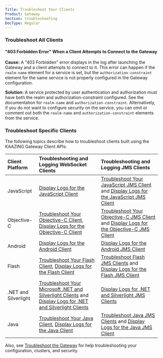 ```yaml
---
Title: Troubleshoot Your Clients
Product: Gateway
Section: troubleshooting
DocType: Regular
---
```


### Troubleshoot All Clients

#### "403 Forbidden Error" When a Client Attempts to Connect to the Gateway

**Cause:** A "403 Forbidden" error displays in the log after launching the Gateway and a client attempts to connect to it. This error can happen if the `realm-name` element for a service is set, but the `authorization-constraint` element for the same service is not properly configured in the Gateway configuration.

**Solution:** A service protected by user authentication and authorization must have both the realm and authorization-constraint configured. See the documentation for `realm-name` and `authorization-constraint`. Alternatively, if you do not want to configure security on the service, you can omit or comment out both the `realm-name` and `authorization-constraint` elements from the service.

### Troubleshoot Specific Clients

The following topics describe how to troubleshoot clients built using the KAAZING Gateway Client APIs:

| Client Platform      | Troubleshooting and Logging WebSocket Clients                                                                                                                                            | Troubleshooting and Logging JMS Clients                                                                                                                                                                                                                                                                 |
|:---------------------|:-----------------------------------------------------------------------------------------------------------------------------------------------------------------------------------------|:--------------------------------------------------------------------------------------------------------------------------------------------------------------------------------------------------------------------------------------------------------------------------------------------------------|
| JavaScript           | [Display Logs for the JavaScript Client](https://github.com/kaazing/javascript.client/blob/develop/gateway/doc/p_clientlogging_js.md)                                                    | [Troubleshoot Your JavaScript JMS Client](https://github.com/kaazing/enterprise.javascript.client/blob/develop/jms/doc/p_dev_js_tshoot_jms.md) and [Display Logs for the JavaScript JMS Client](https://github.com/kaazing/enterprise.javascript.client/blob/develop/jms/doc/p_clientlogging_js_jms.md) |
| Objective-C          | [Troubleshoot Your Objective-C Client](../ios/p_dev_objc_tshoot.md),  [Display Logs for the Objective-C Client](../ios/p_dev_objc_log.md)                                                | [Troubleshoot Your Objective-C JMS Client](../ios/p_dev_objc_tshoot.md) and [Display Logs for the Objective-C JMS Client](../ios/p_dev_objc_log.md)                                                                                                                                                     |
| Android              | [Display Logs for the Android Client](../java/p_dev_android_log.md)                                                                                                                      | [Display Logs for the Android JMS Client](../java/p_dev_android_log.md)                                                                                                                                                                                                                                 |
| Flash                | [Troubleshoot Your Flash Client](../flash/p_dev_flash_tshoot.md), [Display Logs for the Flash Client](../flash/p_clientlogging_flash.md)                                                 | [Troubleshoot Flash JMS Clients](../flash/p_dev_flash_tshoot.md) and [Display Logs for the Flash JMS Client](../flash/p_clientlogging_flash.md)                                                                                                                                                         |
| .NET and Silverlight | [Troubleshoot Your Microsoft .NET and Silverlight Clients](../windows/p_dev_dotnet_tshoot.md) and  [Display Logs for .NET and Silverlight Clients](../windows/p_clientlogging_dotnet.md) | [Display Logs for .NET and Silverlight JMS Clients](../windows/p_clientlogging_dotnet.md)                                                                                                                                                                                                               |
| Java                 | [Troubleshoot Your Java Client](../java/p_dev_java_tshoot.md), [Display Logs for the Java Client](../java/p_dev_java_logging.md)                                                         | [Troubleshoot Java JMS Clients](../java/p_dev_java_tshoot.md) and  [Display Logs for the Java JMS Client](../java/p_dev_java_logging.md)                                                                                                                                                                |


Also, see [Troubleshoot the Gateway](o_troubleshoot.md) for help troubleshooting your configuration, clusters, and security.

